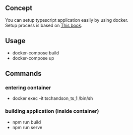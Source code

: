 ## Concept
You can setup typescript application easily by using docker.  
Setup process is based on [This book](https://www.shuwasystem.co.jp/book/9784798065335.html).

## Usage
- docker-compose build
- docker-compose up

## Commands
### entering container
- docker exec -it tschandson_ts_1 /bin/sh
### building application (inside container)
- npm run build
- npm run serve
